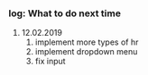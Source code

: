 ### log: What to do next time

1. 12.02.2019
   1. implement more types of hr
   2. implement dropdown menu
   3. fix input
